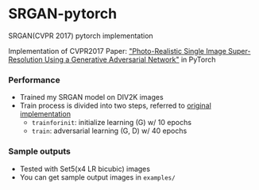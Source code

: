 # SRGAN-pytorch

SRGAN(CVPR 2017) pytorch implementation

Implementation of CVPR2017 Paper: ["Photo-Realistic Single Image Super-Resolution Using a Generative Adversarial Network"](https://arxiv.org/abs/1609.04802) in PyTorch

### Performance
- Trained my SRGAN model on DIV2K images
- Train process is divided into two steps, referred to [original implementation](https://github.com/tensorlayer/srgan)
  - `trainforinit`: initialize learning (G) w/ 10 epochs
  - `train`: adversarial learning (G, D) w/ 40 epochs
  
### Sample outputs
- Tested with Set5(x4 LR bicubic) images
- You can get sample output images in `examples/`
